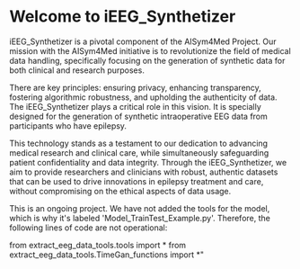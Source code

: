 # Welcome to iEEG_Synthetizer 

iEEG_Synthetizer is a pivotal component of the AISym4Med Project. 
Our mission with the AISym4Med initiative is to revolutionize the field of medical data handling, specifically focusing 
on the generation of synthetic data for both clinical and research purposes.

There are key principles: ensuring privacy, enhancing transparency, fostering algorithmic robustness, and upholding the 
authenticity of data. The iEEG_Synthetizer plays a critical role in this vision. It is specially designed for the 
generation of synthetic intraoperative EEG data from participants who have epilepsy.

This technology stands as a testament to our dedication to advancing medical research and clinical care, while 
simultaneously safeguarding patient confidentiality and data integrity. Through the iEEG_Synthetizer, we aim to provide 
researchers and clinicians with robust, authentic datasets that can be used to drive innovations in epilepsy treatment 
and care, without compromising on the ethical aspects of data usage.

This is an ongoing project. We have not added the tools for the model, which is why it's labeled 'Model_TrainTest_Example.py'. Therefore, the following lines of code are not operational:

from extract_eeg_data_tools.tools import *
from extract_eeg_data_tools.TimeGan_functions import *"
